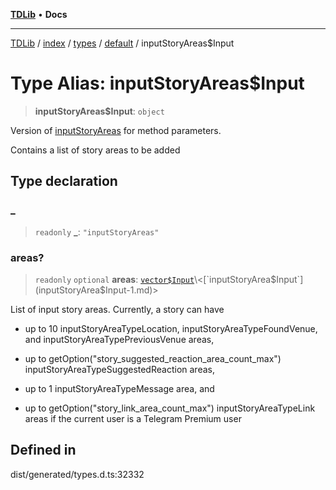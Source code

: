[**TDLib**](../../../../../../README.md) • **Docs**

***

[TDLib](../../../../../../modules.md) / [index](../../../../../README.md) / [types](../../../README.md) / [default](../README.md) / inputStoryAreas$Input

# Type Alias: inputStoryAreas$Input

> **inputStoryAreas$Input**: `object`

Version of [inputStoryAreas](inputStoryAreas-1.md) for method parameters.

Contains a list of story areas to be added

## Type declaration

### \_

> `readonly` **\_**: `"inputStoryAreas"`

### areas?

> `readonly` `optional` **areas**: [`vector$Input`](vector$Input.md)\<[`inputStoryArea$Input`](inputStoryArea$Input-1.md)\>

List of input story areas. Currently, a story can have

- up to 10 inputStoryAreaTypeLocation, inputStoryAreaTypeFoundVenue, and inputStoryAreaTypePreviousVenue areas,

- up to getOption("story_suggested_reaction_area_count_max") inputStoryAreaTypeSuggestedReaction areas,

- up to 1 inputStoryAreaTypeMessage area, and

- up to getOption("story_link_area_count_max") inputStoryAreaTypeLink areas if the current user is a Telegram Premium user

## Defined in

dist/generated/types.d.ts:32332
